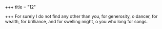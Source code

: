 +++
title = "12"

+++
For surely I do not find any other than you, for generosity, o dancer, for wealth, for brilliance, and for swelling might, o you who long
for songs.